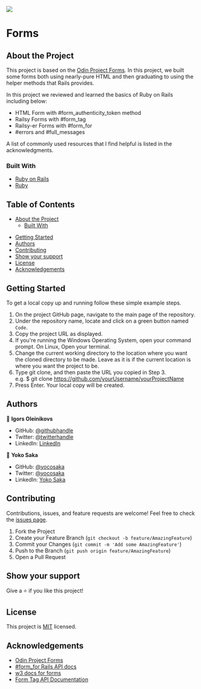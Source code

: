 ![](https://img.shields.io/badge/Microverse-blueviolet)
# Forms
<!-- ![Top Page Screenshot](./screenshot-2.png) -->

## About the Project

This project is based on the [Odin Project Forms](https://www.theodinproject.com/courses/ruby-on-rails/lessons/forms). In this project, we built some forms both using nearly-pure HTML and then graduating to using the helper methods that Rails provides.

In this project we reviewed and learned the basics of Ruby on Rails including below:

- HTML Form with #form_authenticity_token method
- Railsy Forms with #form_tag
- Railsy-er Forms with #form_for
- #errors and #full_messages


A list of commonly used resources that I find helpful is listed in the acknowledgments.

### Built With

* [Ruby on Rails](https://rubyonrails.org/)
* [Ruby](https://www.ruby-lang.org/en/)


## Table of Contents

* [About the Project](#about-the-project)
  * [Built With](#built-with)
<!-- * [Live Demo](#live-demo) -->
* [Getting Started](#getting-started)
* [Authors](#authors)
* [Contributing](#contributing)
* [Show your support](#show-your-support)
* [License](#license)
* [Acknowledgements](#acknowledgements)


<!-- ## Live Demo

[Live Demo Link](https://mv-blog-app.herokuapp.com/) -->


## Getting Started

To get a local copy up and running follow these simple example steps.

1. On the project GitHub page, navigate to the main page of the repository.
2. Under the repository name, locate and click on a green button named `Code`. 
3. Copy the project URL as displayed.
4. If you're running the Windows Operating System, open your command prompt. On Linux, Open your terminal. 
5. Change the current working directory to the location where you want the cloned directory to be made. Leave as it is if the current location is where you want the project to be. 
6. Type git clone, and then paste the URL you copied in Step 3. <br>
e.g. $ git clone https://github.com/yourUsername/yourProjectName 
7. Press Enter. Your local copy will be created. 


## Authors

👤 **Igors Oleinikovs**

- GitHub: [@githubhandle](https://github.com/Igors78)
- Twitter: [@twitterhandle](https://twitter.com/oleinikovs)
- LinkedIn: [LinkedIn](https://www.linkedin.com/in/igors-oleinikovs-17a10958/)


👤 **Yoko Saka**

- GitHub: [@yocosaka](https://github.com/yocosaka)
- Twitter: [@yocosaka](https://twitter.com/yocosaka)
- LinkedIn: [Yoko Saka](https://www.linkedin.com/in/yokosaka)


## Contributing

Contributions, issues, and feature requests are welcome!
Feel free to check the [issues page](../../issues).

1. Fork the Project
2. Create your Feature Branch (`git checkout -b feature/AmazingFeature`)
3. Commit your Changes (`git commit -m 'Add some AmazingFeature'`)
4. Push to the Branch (`git push origin feature/AmazingFeature`)
5. Open a Pull Request


## Show your support

Give a ⭐️ if you like this project!


## License

This project is [MIT](./LICENSE) licensed.


## Acknowledgements
- [Odin Project Forms](https://www.theodinproject.com/courses/ruby-on-rails/lessons/forms)
- [#form_for Rails API docs](https://apidock.com/rails/ActionView/Helpers/FormHelper/form_for)
- [w3 docs for forms](http://www.w3schools.com/tags/tag_form.asp)
- [Form Tag API Documentation](http://api.rubyonrails.org/classes/ActionView/Helpers/FormTagHelper.html#method-i-form_tag)
